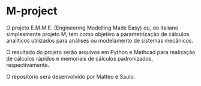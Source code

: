 # M-project

O projeto E.M.M.E. (Engineering Modelling Made Easy) ou, do italiano simplesmente projeto M, tem como objetivo a parametrização de cálculos analíticos utilizados para análises ou modelamento de sistemas mecânicos.

O resultado do projeto serão arquivos em Python e Mathcad para realização de cálculos rápidos e memoriais de cálculos padronizados, respectivamente.

O repositório será desenvolvido por Matteo e Saulo.
